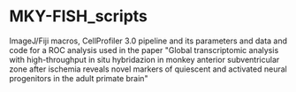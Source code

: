 # MKY-FISH_scripts
ImageJ/Fiji macros, CellProfiler 3.0 pipeline and its parameters and data and code for a ROC analysis used in the paper "Global transcriptomic analysis with high-throughput in situ hybridazion in monkey anterior subventricular zone after ischemia reveals novel markers of quiescent and activated neural progenitors in the adult primate brain"

